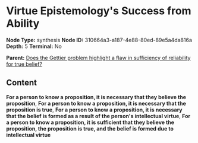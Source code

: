 # Virtue Epistemology's Success from Ability

**Node Type:** synthesis
**Node ID:** 310664a3-a187-4e88-80ed-89e5a4da816a
**Depth:** 5
**Terminal:** No

**Parent:** [Does the Gettier problem highlight a flaw in sufficiency of reliability for true belief?](does-the-gettier-problem-highlight-a-flaw-in-sufficiency-of-reliability-for-true-belief-antithesis-b6ee1d9e-e295-4c12-bc4d-545238caf404.md)

## Content

**For a person to know a proposition, it is necessary that they believe the proposition**, **For a person to know a proposition, it is necessary that the proposition is true**, **For a person to know a proposition, it is necessary that the belief is formed as a result of the person's intellectual virtue**, **For a person to know a proposition, it is sufficient that they believe the proposition, the proposition is true, and the belief is formed due to intellectual virtue**
